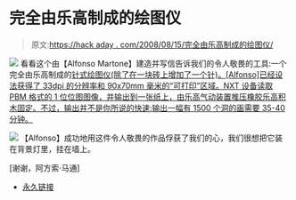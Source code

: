# 完全由乐高制成的绘图仪

> 原文:[https://hack aday . com/2008/08/15/完全由乐高制成的绘图仪/](https://hackaday.com/2008/08/15/plotter-made-entirely-from-lego/)

![](../Images/83408c556544439a76a9d623917164cf.png)
看看这个由【Alfonso Martone】建造并写信告诉我们的令人敬畏的工具:一个完全由乐高制成的[针式绘图仪(除了在一块砖上增加了一个针)。[Alfonso]已经设法获得了 33dpi 的分辨率和 90x70mm 毫米的“可打印”区域。NXT 设备读取 PBM 格式的 1 位位图图像，并输出到一张纸上，由乐高气动装置推压橡胶乐高积木固定。不过，输出并不是你所说的快速:输出一幅有 1500 个洞的画需要 35-40 分钟。](http://www.alfonsomartone.itb.it/naxntb.html)

![](../Images/bb7e36d8c3742b6933251db298cc2804.png)
【Alfonso】成功地用这件令人敬畏的作品俘获了我们的心，我们很想把它装在背景灯里，挂在墙上。

[谢谢，阿方索·马通]

*   [永久链接](http://www.alfonsomartone.itb.it/naxntb.html)